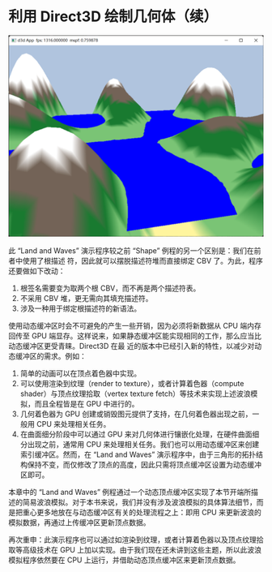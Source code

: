 # 利用 Direct3D 绘制几何体（续）

![](../misc/images/04-result.png)

此 “Land and Waves” 演示程序较之前 “Shape” 例程的另一个区别是：我们在前者中使用了根描述
符，因此就可以摆脱描述符堆而直接绑定 CBV 了。为此，程序还要做如下改动：

1. 根签名需要变为取两个根 CBV，而不再是两个描述符表。
2. 不采用 CBV 堆，更无需向其填充描述符。
3. 涉及一种用于绑定根描述符的新语法。 

使用动态缓冲区时会不可避免的产生一些开销，因为必须将新数据从 CPU 端内存回传至 GPU 端显存。这样说来，如果静态缓冲区能实现相同的工作，那么应当比动态缓冲区更受青睐。Direct3D 在最 近的版本中已经引入新的特性，以减少对动态缓冲区的需求。例如：

1. 简单的动画可以在顶点着色器中实现。
2. 可以使用渲染到纹理（render to texture），或者计算着色器（compute shader）与顶点纹理拾取（vertex texture fetch）等技术来实现上述波浪模拟，而且全程皆是在 GPU 中进行的。
3. 几何着色器为 GPU 创建或销毁图元提供了支持，在几何着色器出现之前，一般用 CPU 来处理相关任务。
4. 在曲面细分阶段中可以通过 GPU 来对几何体进行镶嵌化处理，在硬件曲面细分出现之前，通常用 CPU 来处理相关任务。我们也可以用动态缓冲区来创建索引缓冲区。然而，在 “Land and Waves” 演示程序中，由于三角形的拓扑结构保持不变，而仅修改了顶点的高度，因此只需将顶点缓冲区设置为动态缓冲区即可。

本章中的 “Land and Waves” 例程通过一个动态顶点缓冲区实现了本节开端所描述的简易波浪模拟。对于本书来说，我们并没有涉及波浪模拟的具体算法细节，而是把重心更多地放在与动态缓冲区有关的处理流程之上：即用 CPU 来更新波浪的模拟数据，再通过上传缓冲区更新顶点数据。 

再次重申：此演示程序也可以通过如渲染到纹理，或者计算着色器以及顶点纹理拾取等高级技术在 GPU 上加以实现。由于我们现在还未讲到这些主题，所以此波浪模拟程序依然要在 CPU 上运行，并借助动态顶点缓冲区来更新顶点数据。 
